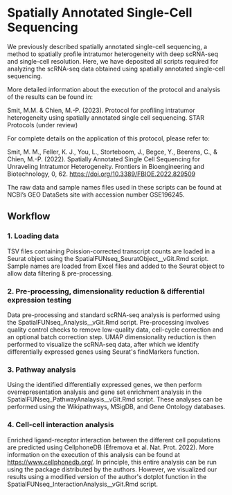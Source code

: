 # Spatially Annotated Single-Cell Sequencing
We previously described spatially annotated single-cell sequencing, a method to spatially profile intratumor heterogeneity with deep scRNA-seq and single-cell resolution. Here, we have deposited all scripts required for analyzing the scRNA-seq data obtained using spatially annotated single-cell sequencing. 


More detailed information about the execution of the protocol and analysis of the results can be found in:

Smit, M.M. & Chien, M.-P. (2023). Protocol for profiling intratumor heterogeneity using spatially annotated single  cell sequencing. STAR Protocols (under review)


For complete details on the application of this protocol, please refer to: 

Smit, M. M., Feller, K. J., You, L., Storteboom, J., Begce, Y., Beerens, C., & Chien, M.-P. (2022). Spatially Annotated Single Cell Sequencing for Unraveling Intratumor Heterogeneity. Frontiers in Bioengineering and Biotechnology, 0, 62. https://doi.org/10.3389/FBIOE.2022.829509


The raw data and sample names files used in these scripts can be found at NCBI’s GEO DataSets site with accession number GSE196245.

## Workflow
### 1. Loading data
TSV files containing Poission-corrected transcript counts are loaded in a Seurat object using the SpatialFUNseq_SeuratObject__vGit.Rmd script. Sample names are loaded from Excel files and added to the Seurat object to allow data filtering & pre-processing. 

### 2. Pre-processing, dimensionality reduction & differential expression testing
Data pre-processing and standard scRNA-seq analysis is performed using the SpatialFUNseq_Analysis__vGit.Rmd script. Pre-processing involves quality control checks to remove low-quality data, cell-cycle correction and an optional batch correction step. UMAP dimensionality reduction is then performed to visualize the scRNA-seq data, after which we identify differentially expressed genes using Seurat's findMarkers function. 

### 3. Pathway analysis
Using the identified differentially expressed genes, we then perform overrepresentation analysis and gene set enrichment analysis in the SpatialFUNseq_PathwayAnalaysis__vGit.Rmd script. These analyses can be performed using the Wikipathways, MSigDB, and Gene Ontology databases. 

### 4. Cell-cell interaction analysis
Enriched ligand-receptor interaction between the different cell populations are predicted using CellphoneDB (Efremova et al. Nat. Prot. 2022). More information on the execution of this analysis can be found at https://www.cellphonedb.org/. In principle, this entire analysis can be run using the package distributed by the authors. However, we visualized our results using a modified version of the author's dotplot function in the SpatialFUNseq_InteractionAnalysis__vGit.Rmd script. 
